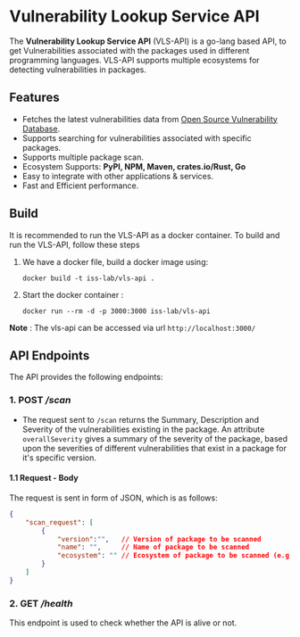 # Vulnerability Lookup Service API

The **Vulnerability Lookup Service API** (VLS-API) is a go-lang based API, to get Vulnerabilities associated with the packages used in different programming languages. VLS-API supports multiple ecosystems for detecting vulnerabilities in packages.

## Features
 - Fetches the latest vulnerabilities data from [Open Source Vulnerability Database](https://github.com/google/osv.dev).
 - Supports searching for vulnerabilities associated with specific packages. 
 - Supports multiple package scan.
 - Ecosystem Supports: **PyPI, NPM, Maven, crates.io/Rust, Go**
 - Easy to integrate with other applications & services.
 - Fast and Efficient performance.

## Build

It is recommended to run the VLS-API as a docker container. To build and run the VLS-API, follow these steps

1. We have a docker file, build a docker image using:
    ```docker
    docker build -t iss-lab/vls-api .
    ```

2. Start the docker container :
    ```docker
    docker run --rm -d -p 3000:3000 iss-lab/vls-api
    ```

**Note** : The vls-api can be accessed via url `http://localhost:3000/`

## API Endpoints

The API provides the following endpoints:

### 1. POST  ***/scan***

- The request sent to `/scan` returns the Summary, Description and Severity of the vulnerabilities existing in the package. An attribute `overallSeverity` gives a summary of the severity of the package, based upon the severities of different vulnerabilities that exist in a package for it's specific version.

#### 1.1 Request - Body

The request is sent in form of JSON, which is as follows:

```json
{
    "scan_request": [
        {
            "version":"",   // Version of package to be scanned
            "name": "",     // Name of package to be scanned
            "ecosystem": "" // Ecosystem of package to be scanned (e.g. PyPI, Maven, Go, etc.)
        }
    ]
}
```

### 2. GET  ***/health***

This endpoint is used to check whether the API is alive or not. 


